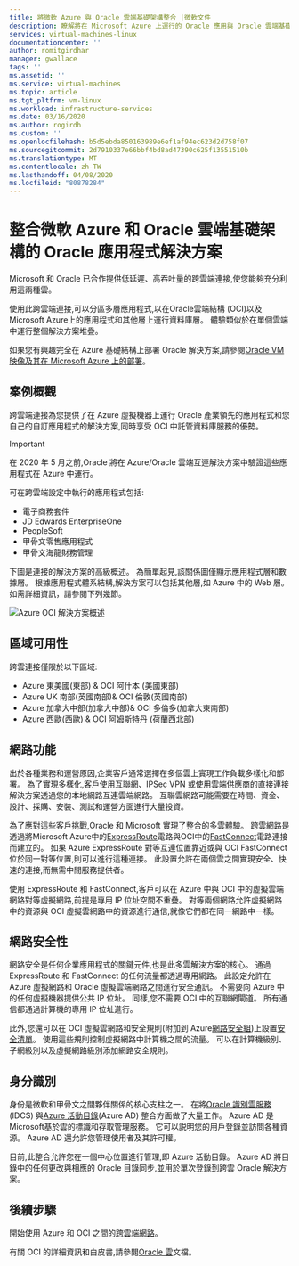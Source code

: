 ```yaml
---
title: 將微軟 Azure 與 Oracle 雲端基礎架構整合 |微軟文件
description: 瞭解將在 Microsoft Azure 上運行的 Oracle 應用與 Oracle 雲端基礎架構 (OCI) 中的資料庫整合的解決方案。
services: virtual-machines-linux
documentationcenter: ''
author: romitgirdhar
manager: gwallace
tags: ''
ms.assetid: ''
ms.service: virtual-machines
ms.topic: article
ms.tgt_pltfrm: vm-linux
ms.workload: infrastructure-services
ms.date: 03/16/2020
ms.author: rogirdh
ms.custom: ''
ms.openlocfilehash: b5d5ebda850163989e6ef1af94ec623d2d758f07
ms.sourcegitcommit: 2d7910337e66bbf4bd8ad47390c625f13551510b
ms.translationtype: MT
ms.contentlocale: zh-TW
ms.lasthandoff: 04/08/2020
ms.locfileid: "80878284"
---
```

# <a name="oracle-application-solutions-integrating-microsoft-azure-and-oracle-cloud-infrastructure"></a>整合微軟 Azure 和 Oracle 雲端基礎架構的 Oracle 應用程式解決方案

Microsoft 和 Oracle 已合作提供低延遲、高吞吐量的跨雲端連接,使您能夠充分利用這兩種雲。 

使用此跨雲端連接,可以分區多層應用程式,以在Oracle雲端結構 (OCI)以及Microsoft Azure上的應用程式和其他層上運行資料庫層。 體驗類似於在單個雲端中運行整個解決方案堆疊。 

如果您有興趣完全在 Azure 基礎結構上部署 Oracle 解決方案,請參閱[Oracle VM 映像及其在 Microsoft Azure 上的部署](oracle-vm-solutions.md)。

## <a name="scenario-overview"></a>案例概觀

跨雲端連接為您提供了在 Azure 虛擬機器上運行 Oracle 產業領先的應用程式和您自己的自訂應用程式的解決方案,同時享受 OCI 中託管資料庫服務的優勢。 

> [!IMPORTANT]
> 在 2020 年 5 月之前,Oracle 將在 Azure/Oracle 雲端互連解決方案中驗證這些應用程式在 Azure 中運行。

可在跨雲端設定中執行的應用程式包括:

* 電子商務套件
* JD Edwards EnterpriseOne
* PeopleSoft
* 甲骨文零售應用程式
* 甲骨文海龍財務管理

下圖是連接的解決方案的高級概述。 為簡單起見,該關係圖僅顯示應用程式層和數據層。 根據應用程式體系結構,解決方案可以包括其他層,如 Azure 中的 Web 層。 如需詳細資訊，請參閱下列幾節。

![Azure OCI 解決方案概述](media/oracle-oci-overview/crosscloud.png)

## <a name="region-availability"></a>區域可用性 

跨雲連接僅限於以下區域:
* Azure 東美國(東部) & OCI 阿什本 (美國東部)
* Azure UK 南部(英國南部)& OCI 倫敦(英國南部)
* Azure 加拿大中部(加拿大中部)& OCI 多倫多(加拿大東南部)
* Azure 西歐(西歐) & OCI 阿姆斯特丹 (荷蘭西北部)

## <a name="networking"></a>網路功能

出於各種業務和運營原因,企業客戶通常選擇在多個雲上實現工作負載多樣化和部署。 為了實現多樣化,客戶使用互聯網、IPSec VPN 或使用雲端供應商的直接連接解決方案透過您的本地網路互連雲端網路。 互聯雲網路可能需要在時間、資金、設計、採購、安裝、測試和運營方面進行大量投資。 

為了應對這些客戶挑戰,Oracle 和 Microsoft 實現了整合的多雲體驗。 跨雲網路是透過將Microsoft Azure中的[ExpressRoute](../../../expressroute/expressroute-introduction.md)電路與OCI中的[FastConnect](https://docs.cloud.oracle.com/iaas/Content/Network/Concepts/fastconnectoverview.htm)電路連接而建立的。 如果 Azure ExpressRoute 對等互連位置靠近或與 OCI FastConnect 位於同一對等位置,則可以進行這種連接。 此設置允許在兩個雲之間實現安全、快速的連接,而無需中間服務提供者。

使用 ExpressRoute 和 FastConnect,客戶可以在 Azure 中與 OCI 中的虛擬雲端網路對等虛擬網路,前提是專用 IP 位址空間不重疊。 對等兩個網路允許虛擬網路中的資源與 OCI 虛擬雲網路中的資源進行通信,就像它們都在同一網路中一樣。

## <a name="network-security"></a>網路安全性

網路安全是任何企業應用程式的關鍵元件,也是此多雲解決方案的核心。 通過 ExpressRoute 和 FastConnect 的任何流量都透過專用網路。 此設定允許在 Azure 虛擬網路和 Oracle 虛擬雲端網路之間進行安全通訊。 不需要向 Azure 中的任何虛擬機器提供公共 IP 位址。 同樣,您不需要 OCI 中的互聯網閘道。 所有通信都通過計算機的專用 IP 位址進行。

此外,您還可以在 OCI 虛擬雲網路和安全規則(附加到 Azure[網路安全組](../../../virtual-network/security-overview.md))上設置[安全清單](https://docs.cloud.oracle.com/iaas/Content/Network/Concepts/securitylists.htm)。 使用這些規則控制虛擬網路中計算機之間的流量。 可以在計算機級別、子網級別以及虛擬網路級別添加網路安全規則。
 
## <a name="identity"></a>身分識別

身份是微軟和甲骨文之間夥伴關係的核心支柱之一。 在將[Oracle 識別雲服務](https://docs.oracle.com/en/cloud/paas/identity-cloud/index.html)(IDCS) 與[Azure 活動目錄](../../../active-directory/index.yml)(Azure AD) 整合方面做了大量工作。 Azure AD 是Microsoft基於雲的標識和存取管理服務。 它可以説明您的用戶登錄並訪問各種資源。 Azure AD 還允許您管理使用者及其許可權。

目前,此整合允許您在一個中心位置進行管理,即 Azure 活動目錄。 Azure AD 將目錄中的任何更改與相應的 Oracle 目錄同步,並用於單次登錄到跨雲 Oracle 解決方案。

## <a name="next-steps"></a>後續步驟

開始使用 Azure 和 OCI 之間的[跨雲端網路](configure-azure-oci-networking.md)。 

有關 OCI 的詳細資訊和白皮書,請參閱[Oracle 雲](https://docs.cloud.oracle.com/iaas/Content/home.htm)文檔。
